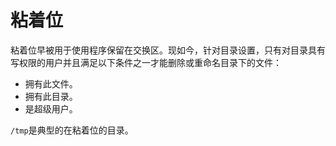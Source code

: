 # 粘着位

粘着位早被用于使用程序保留在交换区。现如今，针对目录设置，只有对目录具有写权限的用户并且满足以下条件之一才能删除或重命名目录下的文件：

* 拥有此文件。
* 拥有此目录。
* 是超级用户。

`/tmp`是典型的在粘着位的目录。